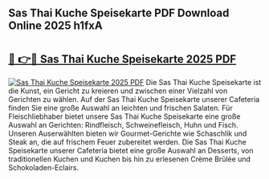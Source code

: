 ## Sas Thai Kuche Speisekarte PDF Download Online 2025 h1fxA

# <h2><a href="http://gc81vfs.nevu.top/?p=Sas+Thai+Kuche+Speisekarte">🔗 👉🔴 Sas Thai Kuche Speisekarte 2025 PDF</a></h2>

[![Sas Thai Kuche Speisekarte 2025 PDF](https://i.imgur.com/dBaPXMq.png)](http://gc81vfs.nevu.top/?p=Sas+Thai+Kuche+Speisekarte)
Die Sas Thai Kuche Speisekarte ist die Kunst, ein Gericht zu kreieren und zwischen einer Vielzahl von Gerichten zu wählen. Auf der Sas Thai Kuche Speisekarte unserer Cafeteria finden Sie eine große Auswahl an leichten und frischen Salaten. Für Fleischliebhaber bietet unsere Sas Thai Kuche Speisekarte eine große Auswahl an Gerichten: Rindfleisch, Schweinefleisch, Huhn und Fisch. Unseren Auserwählten bieten wir Gourmet-Gerichte wie Schaschlik und Steak an, die auf frischem Feuer zubereitet werden. Die Sas Thai Kuche Speisekarte unserer Cafeteria bietet eine große Auswahl an Desserts, von traditionellen Kuchen und Kuchen bis hin zu erlesenen Crème Brûlée und Schokoladen-Eclairs.
